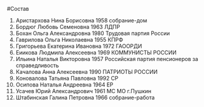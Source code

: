 #Состав
1. Аристархова Нина Борисовна 1958 собрание-дом
2. Бордюг Любовь Семеновна 1963 ЛДПР
3. Бохан Ольга Александровна 1980 Трудовая партия России
4. Гаврилова Ольга Николаевна 1955 КПРФ
5. Григорьева Екатерина Ивановна 1972 ГАООРДИ
6. Еиикова Людмила Алексеевна 1969 КОММУНИСТЫ РОССИИ
7. Ильина Наталья Викторовна 1957 Российская партия пенсионеров за справедливость
8. Качалова Анна Алексеевна 1990 ПАТРИОТЫ РОССИИ
9. Коновалова Татьяна Павловна 1992 СР
10. Осипова Наталья Андреевна 1964 ЕР
11. Усачев Юрий Александрович 1961 МС МО г.Пушкин
12. Штабинская Галина Петровна 1966 собрание-работа
